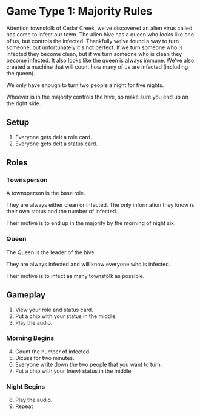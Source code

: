 # Game Type 1: Majority Rules

Attention townsfolk of Cedar Creek, we've discovered an alien virus called has come to infect our town.
The alien hive has a queen who looks like one of us, but controls the infected. 
Thankfully we've found a way to turn someone, but unfortunately it's not perfect.
If we turn someone who is infected they become clean, but if we turn someone who is clean they become infected.
It also looks like the queen is always immune.
We've also created a machine that will count how many of us are infected (including the queen).

We only have enough to turn two people a night for five nights. 

Whoever is in the majority controls the hive, so make sure you end up on the right side.

## Setup

1. Everyone gets delt a role card.
2. Everyone gets delt a status card.

## Roles

### Townsperson

A townsperson is the base role. 

They are always either clean or infected. The only information they know is their own status and the number of infected.

Their motive is to end up in the majority by the morning of night six.

### Queen

The Queen is the leader of the hive.

They are always infected and will know everyone who is infected.

Their motive is to infect as many townsfolk as possible.

## Gameplay

1. View your role and status card.
2. Put a chip with your status in the middle.
3. Play the audio.

### Morning Begins
4. Count the number of infected.
5. Dicuss for two minutes.
6. Everyone write down the two people that you want to turn.
7. Put a chip with your (new) status in the middle

### Night Begins
8. Play the audio.
9. Repeat

